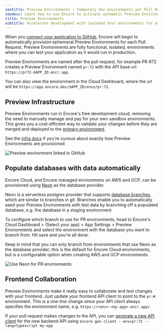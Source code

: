 ```yaml
---
seotitle: Preview Environments – Temporary dev environments per Pull Request 
seodesc: Learn how to use Encore to activate automatic Preview Environments for every Pull Request to simplify testing and collaborating.
title: Preview Environments
subtitle: Accelerate development with isolated test environments for each Pull Request
---
```


When you [connect your application to GitHub](/docs/how-to/github), Encore will begin to automatically provision ephemeral Preview Environments for each Pull Request. Preview Environments are fully functional, isolated, environments where you can test your application as it would run in production.

Preview Environments are named after the pull request, for example PR #72 creates a Preview Environment named `pr:72` with the API base url `https://pr72-$APP_ID.encr.app`.

You can also view the environment in the Cloud Dashboard, where the url will be `https://app.encore.dev/$APP_ID/envs/pr:72`.

## Preview Infrastructure

Preview Environments run in Encore's free development cloud, removing the need to manually manage and pay for your own sandbox environments. This gives you a cost-efficient way to validate your changes before they are merged and deployed to the [primary environment](/docs/deploy/environments#primary-environment).

See the [infra docs](/docs/deploy/infra#preview-environments) if you're curious about exactly how Preview Environments are provisioned.

![Preview environment linked in GitHub](/assets/docs/ghpreviewenv.png "Preview environment linked in GitHub")

## Populate databases with data automatically

Encore Cloud, and Encore managed environmens on AWS and GCP, can be provisioned using [Neon](/docs/deploy/neon) as the database provider.

Neon is a serverless postgres provider that supports [database branches](https://neon.tech/docs/introduction/branching), which are similar to branches in git.
Branches enable you to automatically seed your Preview Environments with test data by branching off a populated database, e.g. the database in a staging environment. 

To configure which branch to use for PR environments, head to Encore's Cloud Dashboard > (Select your app) > App Settings > Preview Environments 
and select the environment with the database you want to branch from. Hit save and you're all done.

Keep in mind that you can only branch from environments that use Neon as the database provider; this is the default for Encore Cloud environments, but is a configurable option when creating AWS and GCP environments.

<img src="/assets/docs/pr-neon.png" title="Use Neon for PR environments" className="mx-auto"/>


## Frontend Collaboration

Preview Environments make it really easy to collaborate and test changes with your frontend. Just update your frontend API client to point to the `pr:#` environment.
This is a one-line change since your API client always specifies the environment name, e.g. `https://<env>-<my-app>.encr.app/`.

If your pull request makes changes to the API, you can [generate a new API client](/docs/develop/client-generation)
for the new backend API using `encore gen client --env=pr:72 --lang=typescript my-app`
